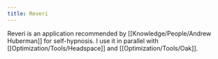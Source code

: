 ```yaml
---
title: Reveri
---
```


Reveri is an application recommended by [[Knowledge/People/Andrew Huberman]] for self-hypnosis. I use it in parallel with [[Optimization/Tools/Headspace]] and [[Optimization/Tools/Oak]].